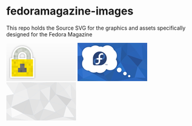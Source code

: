 fedoramagazine-images
=====================

This repo holds the Source SVG for the graphics and assets specifically designed for the Fedora Magazine

[![Lock](images/lock/lock.png)](https://github.com/fedoradesign/fedoramagazine-images/tree/master/images/lock)
[![Bubble](images/fedora-thoughts/fedora-thoughts.png)](https://github.com/fedoradesign/fedoramagazine-images/tree/master/images/fedora-thoughts/)
[![lightgrey-triangles](images/lightgrey-triangles/lightgrey-triangles.png)](https://github.com/fedoradesign/fedoramagazine-images/tree/master/images/lightgrey-triangles/)
